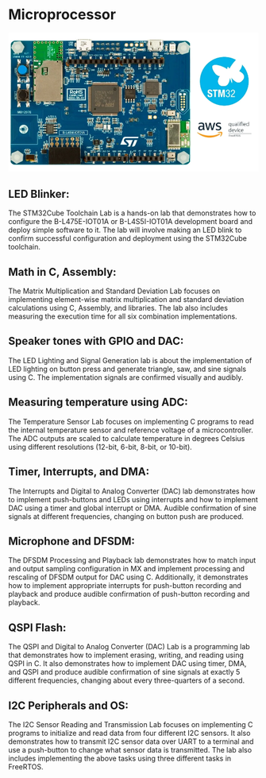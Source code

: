 # Microprocessor

<p align="center">
  <img src="misc/img.jpg">
</p>



## LED Blinker:
The STM32Cube Toolchain Lab is a hands-on lab that demonstrates how to configure the B-L475E-IOT01A or B-L4S5I-IOT01A development board and deploy simple software to it. The lab will involve making an LED blink to confirm successful configuration and deployment using the STM32Cube toolchain.

## Math in C, Assembly:
The Matrix Multiplication and Standard Deviation Lab focuses on implementing element-wise matrix multiplication and standard deviation calculations using C, Assembly, and libraries. The lab also includes measuring the execution time for all six combination implementations.

## Speaker tones with GPIO and DAC:
The LED Lighting and Signal Generation lab is about the implementation of LED lighting on button press and generate triangle, saw, and sine signals using C. The implementation signals are confirmed visually and audibly.

## Measuring temperature using ADC:
The Temperature Sensor Lab focuses on implementing C programs to read the internal temperature sensor and reference voltage of a microcontroller. The ADC outputs are scaled to calculate temperature in degrees Celsius using different resolutions (12-bit, 6-bit, 8-bit, or 10-bit).

## Timer, Interrupts, and DMA:
The Interrupts and Digital to Analog Converter (DAC) lab demonstrates how to implement push-buttons and LEDs using interrupts and how to implement DAC using a timer and global interrupt or DMA. Audible confirmation of sine signals at different frequencies, changing on button push are produced.

## Microphone and DFSDM:
The DFSDM Processing and Playback lab demonstrates how to match input and output sampling configuration in MX and implement processing and rescaling of DFSDM output for DAC using C. Additionally, it demonstrates how to implement appropriate interrupts for push-button recording and playback and produce audible confirmation of push-button recording and playback.

## QSPI Flash:
The QSPI and Digital to Analog Converter (DAC) Lab is a programming lab that demonstrates how to implement erasing, writing, and reading using QSPI in C. It also demonstrates how to implement DAC using timer, DMA, and QSPI and produce audible confirmation of sine signals at exactly 5 different frequencies, changing about every three-quarters of a second.

## I2C Peripherals and OS:
The I2C Sensor Reading and Transmission Lab focuses on implementing C programs to initialize and read data from four different I2C sensors. It also demonstrates how to transmit I2C sensor data over UART to a terminal and use a push-button to change what sensor data is transmitted. The lab also includes implementing the above tasks using three different tasks in FreeRTOS.